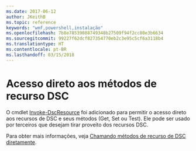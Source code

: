 ```yaml
---
ms.date: 2017-06-12
author: JKeithB
ms.topic: reference
keywords: "wmf,powershell,instalação"
ms.openlocfilehash: 7b8e78539088749348b27509f94f2cc80e3b6634
ms.sourcegitcommit: 99227f62dcf827354770eb2c3e95c5cf6a3118b4
ms.translationtype: HT
ms.contentlocale: pt-BR
ms.lasthandoff: 03/15/2018
---
```

# <a name="direct-access-to-dsc-resource-methods"></a>Acesso direto aos métodos de recurso DSC


O cmdlet [Invoke-DscResource](https://technet.microsoft.com/library/mt517869.aspx) foi adicionado para permitir o acesso direto aos recursos de DSC e seus métodos (Get, Set ou Test). Ele pode ser usado por terceiros que desejam tirar proveito dos recursos DSC.

Para obter mais informações, veja [Chamando métodos de recurso de DSC diretamente](https://msdn.microsoft.com/powershell/dsc/directcallresource).

